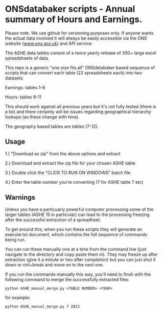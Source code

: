 # ONSdatabaker scripts - Annual summary of Hours and Earnings.

Please note. We use github for versioning purposes only. If anyone wants the actual data involved it will always be easily accessible via the ONS website (www.ons.gov.uk) and API service.

The ASHE data tables consist of a twice yearly release of 300+ large excel spreadsheets of data.

This repo is a generic "one size fits all" ONSdatabaker based sequence of scripts that can convert each table (22 spreadsheets each) into two datasets:

Earnings: tables 1-8

Hours: tables 9-11

This should work against all previous years but it's not fully tested (there is a lot) and there certainly will be issues regarding geographical hierarchy lookups (as these change with time).

The geography based tables are tables (7-12).


## Usage

1.) "Download as zip" from the above options and extract

2.) Download and extract the zip file for your chosen ASHE table 

3.) Double click the "CLICK TO RUN ON WINDOWS" batch file

4.) Enter the table number you're converting (7 for ASHE table 7 etc)


## Warnings

Unless you have a particuarly powerful computer processing some of the larger tables (ASHE 15 in particular) can lead to the processing freezing after the successful extraction of a spreadheet.

To get around this, when you run these scripts they will generate an execute.txt document, which contains the full sequence of commands being run. 

You can run these manually one at a time from the command line (just navigate to the directory and copy paste them in). They may freeze up after extraction (give it a minute or two after completion) but you can just shut it down or ctrl+break and move on to the next one.

If you run the commands manually this way, you'll need to finsh with the following command to merge the successfully extracted files:

```python ASHE_manual_merge.py <TABLE NUMBER> <YEAR> ```

for example:

```python ASHE_manual_merge.py 7 2013 ```

